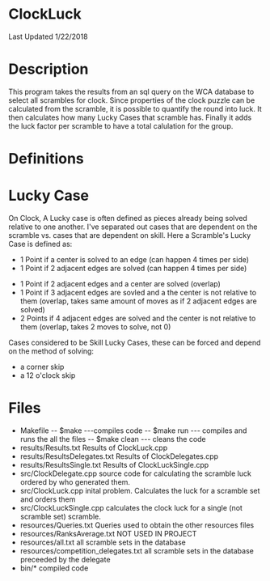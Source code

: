 # ClockLuck

Last Updated 1/22/2018

# Description 
This program takes the results from an sql query on the WCA database to select
all scrambles for clock. Since properties of the clock puzzle can be calculated 
from the scramble, it is possible to quantify the round into luck.  It then 
calculates how many Lucky Cases that scramble has. Finally it adds the luck 
factor per scramble to have a total calulation for the group.

# Definitions
# Lucky Case
On Clock, A Lucky case is often defined as pieces already being solved relative
to one another. I've separated out cases that are dependent on the scramble vs.
cases that are dependent on skill. Here a Scramble's Lucky Case is defined as:
 + 1 Point if a center is solved to an edge (can happen 4 times per side)
 + 1 Point if 2 adjacent edges are solved (can happen 4 times per side)
 - 1 Point if 2 adjacent edges and a center are solved (overlap)
 - 1 Point if 3 adjacent edges are sovled and a the center is not relative to them
     (overlap, takes same amount of moves as if 2 adjacent edges are solved)
 - 2 Points if 4 adjacent edges are solved and the center is not relative to them
     (overlap, takes 2 moves to solve, not 0) 

Cases considered to be Skill Lucky Cases, these can be forced and depend on the method of solving:
 - a corner skip
 - a 12 o'clock skip

# Files

 - Makefile
	-- $make
		---compiles code
	-- $make run 
		--- compiles and runs the all the files
	-- $make clean
		--- cleans the code
 - results/Results.txt
	Results of ClockLuck.cpp
 - results/ResultsDelegates.txt
	Results of ClockDelegates.cpp
 - results/ResultsSingle.txt
	Results of ClockLuckSingle.cpp
 - src/ClockDelegate.cpp
	source code for calculating the scramble luck ordered by who generated them.
 - src/ClockLuck.cpp
	inital problem. Calculates the luck for a scramble set and orders them
 - src/ClockLuckSingle.cpp
	calculates the clock luck for a single (not scramble set) scramble.
 - resources/Queries.txt
	Queries used to obtain the other resources files
 - resources/RanksAverage.txt
	NOT USED IN PROJECT
 - resources/all.txt
	all scramble sets in the database
 - resources/competition_delegates.txt
	all scramble sets in the database preceeded by the delegate
 - bin/*
	compiled code

